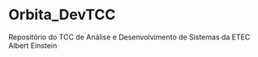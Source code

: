 # Orbita_DevTCC
Repositório do TCC de Análise e Desenvolvimento de Sistemas da ETEC Albert Einstein

